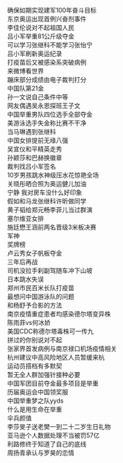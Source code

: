 确保如期实现建军100年奋斗目标  
东京奥运出现首例兴奋剂事件  
李佳伦说对不起祖国人民  
吕小军举重81公斤级夺金  
可以学习张继科不能学习张怡宁  
吕小军刷新奥运纪录  
打疫苗后又被感染系突破病例  
来微博看世界  
蹦床部分成绩由电子裁判打分  
中国队第21金  
孙一文说自己条件中等  
网友偶遇吴永恩探班王子文  
中国举重男队四位选手全部夺金  
美游泳选手失金称比赛不干净  
当马琳遇到张继科  
中国女排提前无缘八强  
吴宣仪和平精英走秀  
孙颖莎和巴赫换徽章  
裁判找吕小军签名  
10岁男孩跳水神级压水花惊艳全场  
关晓彤晒合照为奥运健儿加油  
宁静 我对房车没什么好印象  
假如和马龙张继科许昕做同学  
黄子韬给郑元畅李菲儿当过群演  
塞尔维亚女排  
施廷懋王涵前两名晋级3米板决赛  
军神  
奖牌榜  
卢云秀女子帆板夺金  
三年后再战  
司机没拉手刹副驾随车冲下山坡  
日本跳水失误  
郑州市民百米长队打疫苗  
最想问中国游泳队的问题  
和杨舒予合影的方法  
南京疫情重症患者均感染德尔塔变异株  
陈雨菲vs何冰娇  
美国CDC称德尔塔毒株可一传九  
拼过的你别说对不起  
张家界首发病例与南京禄口机场疫情相关  
杭州建议中高风险地区人员暂缓来杭  
运动员搭档有多默契  
暂无全人群加强针接种必要  
中国军团目前夺金最多项目是举重  
历届奥运会中国领奖服  
中国举重梦之队yyds  
什么是用生命在举重  
伞兵颜值  
李莎旻子送老樊一到二十二岁生日礼物  
亚马逊个人数据处理不当被罚57亿  
利路修终于知道了自己的底线  
周扬青承认与罗昊的恋情  
